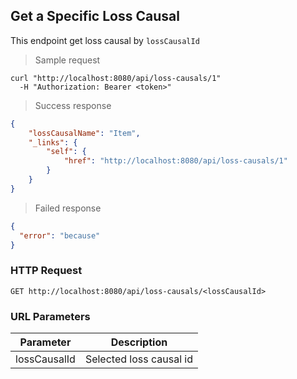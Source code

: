 ## Get a Specific Loss Causal

This endpoint get loss causal by <code>lossCausalId</code>

> Sample request

```shell
curl "http://localhost:8080/api/loss-causals/1"
  -H "Authorization: Bearer <token>"
```

> Success response

```json
{
    "lossCausalName": "Item",
    "_links": {
        "self": {
            "href": "http://localhost:8080/api/loss-causals/1"
        }
    }
}
```

> Failed response

```json
{
  "error": "because"
}
```

### HTTP Request

`GET http://localhost:8080/api/loss-causals/<lossCausalId>`

### URL Parameters

Parameter | Description
--------- | -----------
lossCausalId | Selected loss causal id
